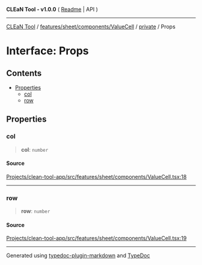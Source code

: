 **CLEaN Tool - v1.0.0** ( [Readme](../../../../../../README.md) \| API )

***

[CLEaN Tool](../../../../../../modules.md) / [features/sheet/components/ValueCell](../../README.md) / [private](../README.md) / Props

# Interface: Props

## Contents

- [Properties](Props.md#properties)
  - [col](Props.md#col)
  - [row](Props.md#row)

## Properties

### col

> **col**: `number`

#### Source

[Projects/clean-tool-app/src/features/sheet/components/ValueCell.tsx:18](https://github.com/yuckyh/clean-tool-app/)

***

### row

> **row**: `number`

#### Source

[Projects/clean-tool-app/src/features/sheet/components/ValueCell.tsx:19](https://github.com/yuckyh/clean-tool-app/)

***

Generated using [typedoc-plugin-markdown](https://www.npmjs.com/package/typedoc-plugin-markdown) and [TypeDoc](https://typedoc.org/)
